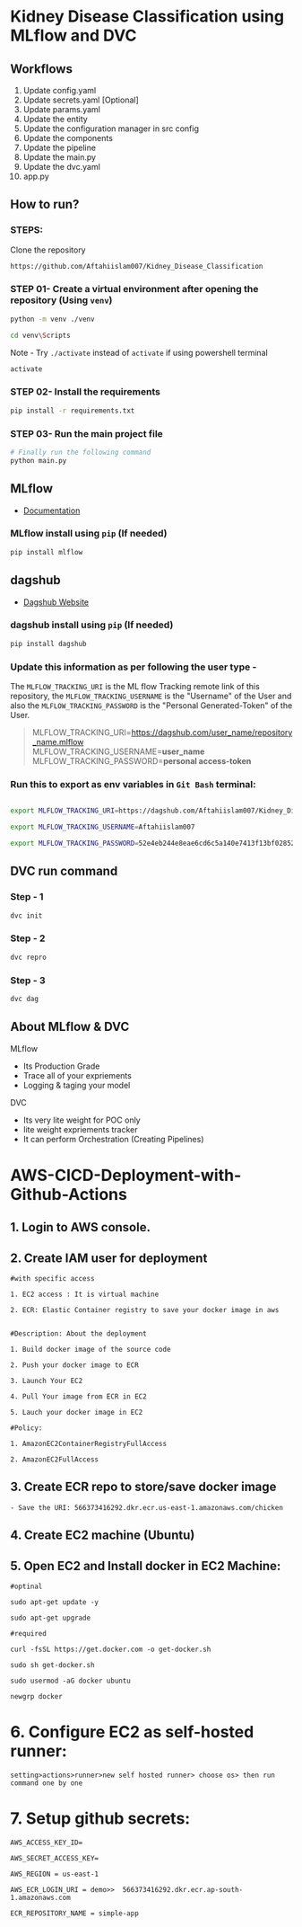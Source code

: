 # Kidney Disease Classification using MLflow and DVC

## Workflows

1. Update config.yaml
2. Update secrets.yaml [Optional]
3. Update params.yaml
4. Update the entity
5. Update the configuration manager in src config
6. Update the components
7. Update the pipeline 
8. Update the main.py
9. Update the dvc.yaml
10. app.py

## How to run?
### STEPS:

Clone the repository

```bash
https://github.com/Aftahiislam007/Kidney_Disease_Classification
```
### STEP 01- Create a virtual environment after opening the repository (Using `venv`)

```bash
python -m venv ./venv
```

```bash
cd venv\Scripts
```

Note - Try `./activate` instead of `activate` if using powershell terminal

```bash
activate
```

### STEP 02- Install the requirements
```bash
pip install -r requirements.txt
```

### STEP 03- Run the main project file
```bash
# Finally run the following command
python main.py
```






## MLflow

- [Documentation](https://mlflow.org/docs/latest/index.html)

### MLflow install using `pip` (If needed)
```bash
pip install mlflow
```

## dagshub
- [Dagshub Website](https://dagshub.com/)

### dagshub install using `pip` (If needed)
```bash
pip install dagshub
``` 

### Update this information as per following the user type - 
 

The `MLFLOW_TRACKING_URI` is the ML flow Tracking remote link of this repository, the `MLFLOW_TRACKING_USERNAME` is the "Username" of the User and also the `MLFLOW_TRACKING_PASSWORD` is the "Personal Generated-Token" of the User.

> MLFLOW_TRACKING_URI=https://dagshub.com/user_name/repository_name.mlflow <br>
> MLFLOW_TRACKING_USERNAME=**user_name** <br>
> MLFLOW_TRACKING_PASSWORD=**personal access-token**




### Run this to export as env variables in `Git Bash` terminal:

```bash

export MLFLOW_TRACKING_URI=https://dagshub.com/Aftahiislam007/Kidney_Disease_Classification.mlflow

export MLFLOW_TRACKING_USERNAME=Aftahiislam007 

export MLFLOW_TRACKING_PASSWORD=52e4eb244e8eae6cd6c5a140e7413f13bf02852f

```


## DVC run command

### Step - 1

```bash
dvc init
```

### Step - 2

```bash
dvc repro
```

### Step - 3

```bash
dvc dag
```


## About MLflow & DVC

MLflow

 - Its Production Grade
 - Trace all of your expriements
 - Logging & taging your model


DVC 

 - Its very lite weight for POC only
 - lite weight expriements tracker
 - It can perform Orchestration (Creating Pipelines)



# AWS-CICD-Deployment-with-Github-Actions

## 1. Login to AWS console.

## 2. Create IAM user for deployment

	#with specific access

	1. EC2 access : It is virtual machine

	2. ECR: Elastic Container registry to save your docker image in aws


	#Description: About the deployment

	1. Build docker image of the source code

	2. Push your docker image to ECR

	3. Launch Your EC2 

	4. Pull Your image from ECR in EC2

	5. Lauch your docker image in EC2

	#Policy:

	1. AmazonEC2ContainerRegistryFullAccess

	2. AmazonEC2FullAccess

	
## 3. Create ECR repo to store/save docker image
    - Save the URI: 566373416292.dkr.ecr.us-east-1.amazonaws.com/chicken

	
## 4. Create EC2 machine (Ubuntu) 

## 5. Open EC2 and Install docker in EC2 Machine:
	
	
	#optinal

	sudo apt-get update -y

	sudo apt-get upgrade
	
	#required

	curl -fsSL https://get.docker.com -o get-docker.sh

	sudo sh get-docker.sh

	sudo usermod -aG docker ubuntu

	newgrp docker
	
# 6. Configure EC2 as self-hosted runner:
    setting>actions>runner>new self hosted runner> choose os> then run command one by one


# 7. Setup github secrets:

    AWS_ACCESS_KEY_ID=

    AWS_SECRET_ACCESS_KEY=

    AWS_REGION = us-east-1

    AWS_ECR_LOGIN_URI = demo>>  566373416292.dkr.ecr.ap-south-1.amazonaws.com

    ECR_REPOSITORY_NAME = simple-app


